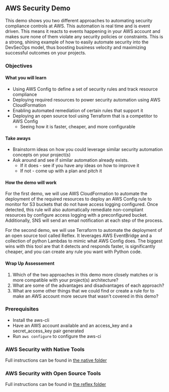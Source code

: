 ## AWS Security Demo

This demo shows you two different approaches to automating security compliance controls at AWS. This automation is real time and is event driven. This means it reacts to events happening in your AWS account and makes sure none of them violate any security policies or constraints. This is a strong, shining example of how to easily automate security into the DevSecOps model, thus boosting business velocity and maximizing successful outcomes on your projects.

### Objectives

#### What you will learn

* Using AWS Config to define a set of security rules and track resource compliance
* Deploying required resources to power security automation using AWS CloudFormation
* Enabling automated remediation of certain rules that support it
* Deploying an open source tool using Terraform that is a competitor to AWS Config
  * Seeing how it is faster, cheaper, and more configurable

#### Take aways

* Brainstorm ideas on how you could leverage similar security automation concepts on your project(s)
* Ask around and see if similar automation already exists.
  * If it does - see if you have any ideas on how to improve it
  * If not - come up with a plan and pitch it

#### How the demo will work

For the first demo, we will use AWS CloudFormation to automate the deployment of the required resources to deploy an AWS Config rule to monitor for S3 buckets that do not have access logging configured. Once detected, this rule will also automatically remediate non-compliant resources by configure access logging with a preconfigured bucket. Additionally, SNS will send an email notification at each step of the process.

For the second demo, we will use Terraform to automate the deployment of an open source tool called Reflex. It leverages AWS EventBridge and a collection of python Lambdas to mimic what AWS Config does. The biggest wins with this tool are that it detects and responds faster, is significantly cheaper, and you can create any rule you want with Python code.

#### Wrap Up Assessement

1. Which of the two approaches in this demo more closely matches or is more compatible with your project(s) architecture?
2. What are some of the advantages and disadvantages of each approach?
3. What are some other things that we could find or create a rule for to make an AWS account more secure that wasn't covered in this demo?

### Prerequisites

* Install the aws-cli
* Have an AWS account available and an access_key and a secret_access_key pair generated
* Run `aws configure` to configure the aws-ci

### AWS Security with Native Tools

Full instructions can be found in [the native folder](native/README.md)

### AWS Security with Open Source Tools

Full instructions can be found in [the reflex folder](reflex/README.md)

